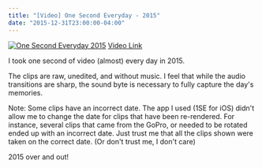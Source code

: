 ```yaml
---
title: "[Video] One Second Everyday - 2015"
date: "2015-12-31T23:00:00-04:00"
---
```


[![One Second Everyday 2015](http://img.youtube.com/vi/QZbA6mXnKqI/0.jpg)](http://www.youtube.com/watch?v=QZbA6mXnKqI)
[Video Link](http://www.youtube.com/watch?v=QZbA6mXnKqI)

I took one second of video (almost) every day in 2015.

The clips are raw, unedited, and without music. I feel that while the audio transitions are sharp, the sound byte is necessary to fully capture the day's memories.

Note: Some clips have an incorrect date. The app I used (1SE for iOS) didn't allow me to change the date for clips that have been re-rendered. For instance, several clips that came from the GoPro, or needed to be rotated ended up with an incorrect date.
Just trust me that all the clips shown were taken on the correct date. (Or don't trust me, I don't care)

2015 over and out!
